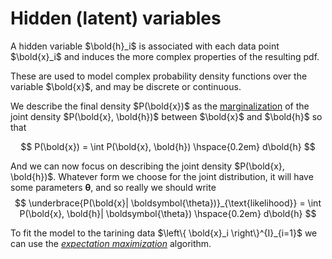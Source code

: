 # Hidden (latent) variables

A hidden variable $\bold{h}_i$ is associated with each data point $\bold{x}_i$
and induces the more complex properties of the resulting pdf.

These are used to model complex probability density functions over the variable
$\bold{x}$, and may be discrete or continuous.

We describe the final density $P(\bold{x})$ as the [marginalization](202210091450.md)
of the joint density $P(\bold{x}, \bold{h})$ between $\bold{x}$ and $\bold{h}$
so that

$$
P(\bold{x}) = \int P(\bold{x}, \bold{h}) \hspace{0.2em} d\bold{h}
$$

And we can now focus on describing the joint density $P(\bold{x}, \bold{h})$.
Whatever form we choose for the joint distribution, it will have some parameters
$\boldsymbol{\theta}$, and so really we should write
$$
\underbrace{P(\bold{x}| \boldsymbol{\theta})}_{\text{likelihood}}
= \int P(\bold{x}, \bold{h}| \boldsymbol{\theta}) \hspace{0.2em}  d\bold{h}
$$

To fit the model to the tarining data $\left\{ \bold{x}_i \right\}^{I}_{i=1}$ we
can use the *[expectation maximization](202210250932.md)* algorithm.

